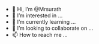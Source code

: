 - 👋 Hi, I’m @Mrsurath
- 👀 I’m interested in ...
- 🌱 I’m currently learning ...
- 💞️ I’m looking to collaborate on ...
- 📫 How to reach me ...

<!---
Mrsurath/Mrsurath is a ✨ special ✨ repository because its `README.md` (this file) appears on your GitHub profile.
You can click the Preview link to take a look at your changes.
--->
